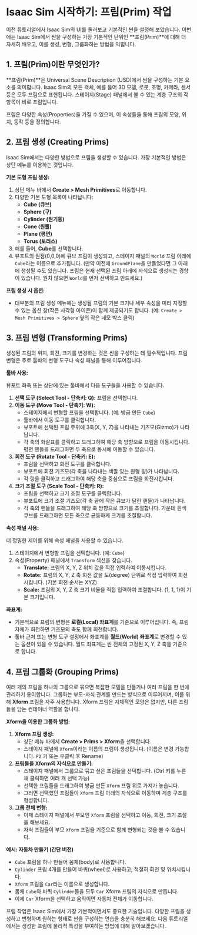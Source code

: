 # Isaac Sim 시작하기: 프림(Prim) 작업

이전 튜토리얼에서 Isaac Sim의 UI를 둘러보고 기본적인 씬을 설정해 보았습니다. 이번에는 Isaac Sim에서 씬을 구성하는 가장 기본적인 단위인 **프림(Prim)**에 대해 더 자세히 배우고, 이를 생성, 변형, 그룹화하는 방법을 익힙니다.

## 1. 프림(Prim)이란 무엇인가?

**프림(Prim)**은 Universal Scene Description (USD)에서 씬을 구성하는 기본 요소를 의미합니다. Isaac Sim의 모든 객체, 예를 들어 3D 모델, 로봇, 조명, 카메라, 센서 등은 모두 프림으로 표현됩니다. 스테이지(Stage) 패널에서 볼 수 있는 계층 구조의 각 항목이 바로 프림입니다.

프림은 다양한 속성(Properties)을 가질 수 있으며, 이 속성들을 통해 프림의 모양, 위치, 동작 등을 정의합니다.

## 2. 프림 생성 (Creating Prims)

Isaac Sim에서는 다양한 방법으로 프림을 생성할 수 있습니다. 가장 기본적인 방법은 상단 메뉴를 이용하는 것입니다.

**기본 도형 프림 생성:**

1.  상단 메뉴 바에서 **Create > Mesh Primitives**로 이동합니다.
2.  다양한 기본 도형 목록이 나타납니다:
    *   **Cube (큐브)**
    *   **Sphere (구)**
    *   **Cylinder (원기둥)**
    *   **Cone (원뿔)**
    *   **Plane (평면)**
    *   **Torus (토러스)**
3.  예를 들어, **Cube**를 선택합니다.
4.  뷰포트의 원점(0,0,0)에 큐브 프림이 생성되고, 스테이지 패널의 `World` 프림 아래에 `Cube`라는 이름으로 추가됩니다. (만약 이전에 `GroundPlane`을 만들었다면 그 아래에 생성될 수도 있습니다. 프림은 현재 선택된 프림 아래에 자식으로 생성되는 경향이 있습니다. 원치 않으면 `World`를 먼저 선택하고 만드세요.)

**프림 생성 시 옵션:**

*   대부분의 프림 생성 메뉴에는 생성될 프림의 기본 크기나 세부 속성을 미리 지정할 수 있는 옵션 창(작은 사각형 아이콘)이 함께 제공되기도 합니다. (예: `Create > Mesh Primitives > Sphere` 옆의 작은 네모 박스 클릭)

## 3. 프림 변형 (Transforming Prims)

생성된 프림의 위치, 회전, 크기를 변경하는 것은 씬을 구성하는 데 필수적입니다. 프림 변형은 주로 툴바의 변형 도구나 속성 패널을 통해 이루어집니다.

**툴바 사용:**

뷰포트 좌측 또는 상단에 있는 툴바에서 다음 도구들을 사용할 수 있습니다.

1.  **선택 도구 (Select Tool - 단축키: Q):** 프림을 선택합니다.
2.  **이동 도구 (Move Tool - 단축키: W):**
    *   스테이지에서 변형할 프림을 선택합니다. (예: 방금 만든 `Cube`)
    *   툴바에서 이동 도구를 클릭합니다.
    *   뷰포트에 선택된 프림 주위에 3축(X, Y, Z)을 나타내는 기즈모(Gizmo)가 나타납니다.
    *   각 축의 화살표를 클릭하고 드래그하여 해당 축 방향으로 프림을 이동시킵니다. 평면 핸들을 드래그하면 두 축으로 동시에 이동할 수 있습니다.
3.  **회전 도구 (Rotate Tool - 단축키: E):**
    *   프림을 선택하고 회전 도구를 클릭합니다.
    *   뷰포트에 회전 기즈모(각 축을 나타내는 색깔 있는 원형 링)가 나타납니다.
    *   각 링을 클릭하고 드래그하여 해당 축을 중심으로 프림을 회전시킵니다.
4.  **크기 조절 도구 (Scale Tool - 단축키: R):**
    *   프림을 선택하고 크기 조절 도구를 클릭합니다.
    *   뷰포트에 크기 조절 기즈모(각 축 끝에 작은 큐브가 달린 핸들)가 나타납니다.
    *   각 축의 핸들을 드래그하여 해당 축 방향으로 크기를 조절합니다. 가운데 흰색 큐브를 드래그하면 모든 축으로 균등하게 크기를 조절합니다.

**속성 패널 사용:**

더 정밀한 제어를 위해 속성 패널을 사용할 수 있습니다.

1.  스테이지에서 변형할 프림을 선택합니다. (예: `Cube`)
2.  속성(Property) 패널에서 `Transform` 섹션을 찾습니다.
    *   **Translate:** 프림의 X, Y, Z 위치 값을 직접 입력하여 이동시킵니다.
    *   **Rotate:** 프림의 X, Y, Z 축 회전 값을 도(degree) 단위로 직접 입력하여 회전시킵니다. (기본 회전 순서는 XYZ)
    *   **Scale:** 프림의 X, Y, Z 축 크기 비율을 직접 입력하여 조절합니다. (1, 1, 1)이 기본 크기입니다.

**좌표계:**

*   기본적으로 프림의 변형은 **로컬(Local) 좌표계**를 기준으로 이루어집니다. 즉, 프림 자체가 회전하면 기즈모의 축도 함께 회전합니다.
*   툴바 근처 또는 변형 도구 설정에서 좌표계를 **월드(World) 좌표계**로 변경할 수 있는 옵션이 있을 수 있습니다. 월드 좌표계는 씬 전체의 고정된 X, Y, Z 축을 기준으로 합니다.

## 4. 프림 그룹화 (Grouping Prims)

여러 개의 프림을 하나의 그룹으로 묶으면 복잡한 모델을 만들거나 여러 프림을 한 번에 관리하기 용이합니다. 그룹화는 부모-자식 관계를 만드는 방식으로 이루어지며, 이를 위해 **Xform** 프림을 자주 사용합니다. Xform 프림은 자체적인 모양은 없지만, 다른 프림들을 담는 컨테이너 역할을 합니다.

**Xform을 이용한 그룹화 방법:**

1.  **Xform 프림 생성:**
    *   상단 메뉴 바에서 **Create > Prims > Xform**을 선택합니다.
    *   스테이지 패널에 `Xform`이라는 이름의 프림이 생성됩니다. (이름은 변경 가능합니다. `F2` 키 또는 우클릭 후 Rename)
2.  **프림들을 Xform의 자식으로 만들기:**
    *   스테이지 패널에서 그룹으로 묶고 싶은 프림들을 선택합니다. (Ctrl 키를 누른 채 클릭하면 여러 개 선택 가능)
    *   선택한 프림들을 드래그하여 방금 만든 `Xform` 프림 위로 가져가 놓습니다.
    *   그러면 선택했던 프림들이 `Xform` 프림 아래의 자식으로 이동하며 계층 구조를 형성합니다.
3.  **그룹 전체 변형:**
    *   이제 스테이지 패널에서 부모인 `Xform` 프림을 선택하고 이동, 회전, 크기 조절을 해보세요.
    *   자식 프림들이 부모 `Xform` 프림을 기준으로 함께 변형되는 것을 볼 수 있습니다.

**예시: 자동차 만들기 (간단 버전)**

*   `Cube` 프림을 하나 만들어 몸체(body)로 사용합니다.
*   `Cylinder` 프림 4개를 만들어 바퀴(wheel)로 사용하고, 적절히 회전 및 위치시킵니다.
*   `Xform` 프림을 `Car`라는 이름으로 생성합니다.
*   몸체 `Cube`와 바퀴 `Cylinder`들을 모두 `Car` Xform 프림의 자식으로 만듭니다.
*   이제 `Car` Xform을 선택하고 움직이면 자동차 전체가 이동합니다.

프림 작업은 Isaac Sim에서 가장 기본적이면서도 중요한 기술입니다. 다양한 프림을 생성하고 변형하며 원하는 형태로 씬을 구성하는 연습을 충분히 해보세요. 다음 튜토리얼에서는 생성한 프림에 물리적 특성을 부여하는 방법에 대해 알아보겠습니다.
